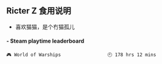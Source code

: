 ## Ricter Z 食用说明
- 喜欢猫猫，是个冇猫孤儿

<!-- steam-box start -->
#### - Steam playtime leaderboard
```text
🎮 World of Warships                 🕘 178 hrs 12 mins
```
<!-- Powered by https://github.com/YouEclipse/steam-box . -->
<!-- steam-box end -->
